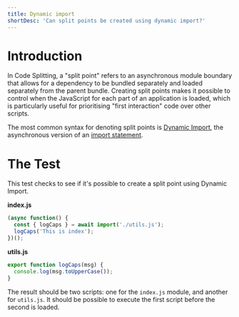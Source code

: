 ```yaml
---
title: Dynamic import
shortDesc: 'Can split points be created using dynamic import?'
---
```


# Introduction

In Code Splitting, a "split point" refers to an asynchronous module boundary that allows for a dependency to be bundled separately and loaded separately from the parent bundle. Creating split points makes it possible to control when the JavaScript for each part of an application is loaded, which is particularly useful for prioritising "first interaction" code over other scripts.

The most common syntax for denoting split points is [Dynamic Import], the asynchronous version of an [import statement].

# The Test

This test checks to see if it's possible to create a split point using Dynamic Import.

**index.js**

```js
(async function() {
  const { logCaps } = await import('./utils.js');
  logCaps('This is index');
})();
```

**utils.js**

```js
export function logCaps(msg) {
  console.log(msg.toUpperCase());
}
```

The result should be two scripts: one for the `index.js` module, and another for `utils.js`. It should be possible to execute the first script before the second is loaded.

[dynamic import]: https://developer.mozilla.org/en-US/docs/Web/JavaScript/Reference/Statements/import#Dynamic_Imports
[import statement]: https://developer.mozilla.org/en-US/docs/Web/JavaScript/Reference/Statements/import

